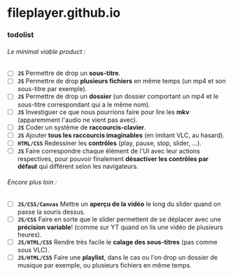 # fileplayer.github.io

### todolist
###### Le *minimal viable product* :
- [ ] **`JS`** Permettre de drop un **sous-titre**.
- [ ] **`JS`** Permettre de drop **plusieurs fichiers** en même temps (un mp4 et son sous-titre par exemple).
- [ ] **`JS`** Permettre de drop un **dossier** (un dossier comportant un mp4 et le sous-titre correspondant qui a le même nom).
- [ ] **`JS`** Investiguer ce que nous pourrions faire pour lire les **mkv** (apparemment l'audio ne vient pas avec).
- [ ] **`JS`** Coder un système de **raccourcis-clavier**.
- [ ] **`JS`** Ajouter **tous les raccourcis imaginables** (en imitant VLC, au hasard).
- [ ] **`HTML/CSS`** Redessiner les **contrôles** (play, pause, stop, slider, ...).
- [ ] **`JS`** Faire correspondre chaque élément de l'UI avec leur actions respectives, pour pouvoir finalement **désactiver les contrôles par défaut** qui différent selon les navigateurs.

###### Encore plus loin :
- [ ] **`JS/CSS/Canvas`** Mettre un **aperçu de la vidéo** le long du slider quand on passe la souris dessus.
- [ ] **`JS/CSS`** Faire en sorte que le slider permettent de se déplacer avec une **précision variable**! (comme sur YT quand on lis une vidéo de plusieurs heures).
- [ ] **`JS/HTML/CSS`** Rendre très facile le **calage des sous-titres** (pas comme sous VLC).
- [ ] **`JS/HTML/CSS`** Faire une **playlist**, dans le cas ou l'on drop un dossier de musique par exemple, ou plusieurs fichiers en même temps.
